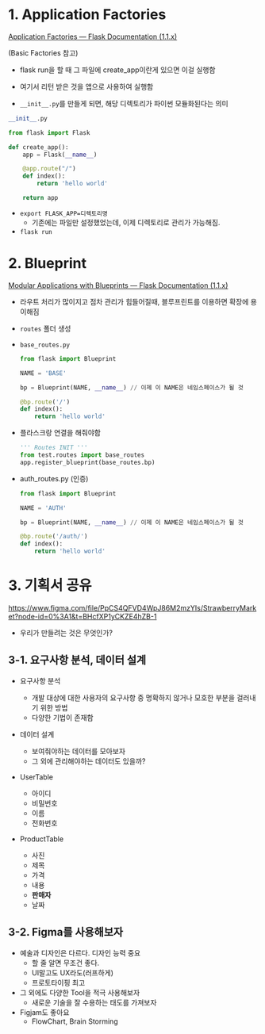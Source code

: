 # 1. Application Factories

[Application Factories — Flask Documentation (1.1.x)](https://flask.palletsprojects.com/en/1.1.x/patterns/appfactories/)

(Basic Factories 참고)

- flask run을 할 때 그 파일에 create_app이란게 있으면 이걸 실행함
- 여기서 리턴 받은 것을 앱으로 사용하여 실행함

- `__init__.py`를 만들게 되면, 해당 디렉토리가 파이썬 모듈화된다는 의미

```python
__init__.py

from flask import Flask

def create_app():
    app = Flask(__name__)

    @app.route("/")
    def index():
        return 'hello world'

    return app
```

- `export FLASK_APP=디렉토리명`
    - 기존에는 파일만 설정했었는데, 이제 디렉토리로 관리가 가능해짐.
- `flask run`

# 2. Blueprint

[Modular Applications with Blueprints — Flask Documentation (1.1.x)](https://flask.palletsprojects.com/en/1.1.x/blueprints/)

- 라우트 처리가 많이지고 점차 관리가 힘들어질때, 블루프린트를 이용하면 확장에 용이해짐

- `routes` 폴더 생성
- `base_routes.py`
    
    ```python
    from flask import Blueprint
    
    NAME = 'BASE'
    
    bp = Blueprint(NAME, __name__) // 이제 이 NAME은 네임스페이스가 될 것
    
    @bp.route('/')
    def index():
        return 'hello world'
    ```
    
- 플라스크랑 연결을 해줘야함
    
    ```python
    ''' Routes INIT '''
    from test.routes import base_routes
    app.register_blueprint(base_routes.bp)
    ```
    
- auth_routes.py (인증)
    
    ```python
    from flask import Blueprint
    
    NAME = 'AUTH'
    
    bp = Blueprint(NAME, __name__) // 이제 이 NAME은 네임스페이스가 될 것
    
    @bp.route('/auth/')
    def index():
        return 'hello world'
    ```
    

# 3. 기획서 공유

https://www.figma.com/file/PpCS4QFVD4WpJ86M2mzYIs/StrawberryMarket?node-id=0%3A1&t=BHcfXP1yCKZE4hZB-1

- 우리가 만들려는 것은 무엇인가?

## 3-1. 요구사항 분석, 데이터 설계

- 요구사항 분석
    - 개발 대상에 대한 사용자의 요구사항 중 명확하지 않거나 모호한 부분을 걸러내기 위한 방법
    - 다양한 기법이 존재함
- 데이터 설계
    - 보여줘야하는 데이터를 모아보자
    - 그 외에 관리해야하는 데이터도 있을까?

- UserTable
    - 아이디
    - 비밀번호
    - 이름
    - 전화번호
- ProductTable
    - 사진
    - 제목
    - 가격
    - 내용
    - **판매자**
    - 날짜

## 3-2. Figma를 사용해보자

- 예술과 디자인은 다르다. 디자인 능력 중요
    - 할 줄 알면 무조건 좋다.
    - UI말고도 UX라도(러프하게)
    - 프로토타이핑 최고
- 그 외에도 다양한 Tool을 적극 사용해보자
    - 새로운 기술을 잘 수용하는 태도를 가져보자
- Figjam도 좋아요
    - FlowChart, Brain Storming
